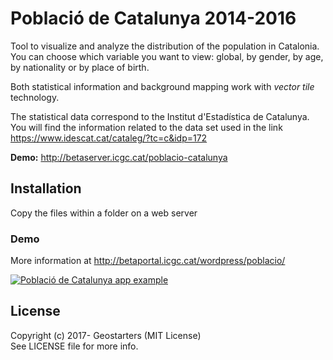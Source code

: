# Població de Catalunya 2014-2016

Tool to visualize and analyze the distribution of the population in Catalonia. You can choose which variable you want to view: global, by gender, by age, by nationality or by place of birth.

Both statistical information and background mapping work with *vector tile* technology.

The statistical data correspond to the Institut d'Estadística de Catalunya. You will find the information related to the data set used in the link https://www.idescat.cat/cataleg/?tc=c&idp=172

**Demo:** http://betaserver.icgc.cat/poblacio-catalunya

## Installation
Copy the files within a folder on a web server

### Demo

More information at http://betaportal.icgc.cat/wordpress/poblacio/

[![Població de Catalunya app example](http://betaportal.icgc.cat/wordpress/wp-content/uploads/2018/02/poblaci%C3%B3_2016_1.png)](http://betaserver.icgc.cat/poblacio-catalunya)

## License

Copyright (c) 2017- Geostarters (MIT License)  
See LICENSE file for more info.